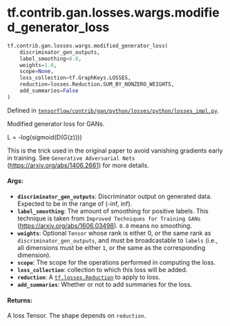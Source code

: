 <div itemscope itemtype="http://developers.google.com/ReferenceObject">
<meta itemprop="name" content="tf.contrib.gan.losses.wargs.modified_generator_loss" />
<meta itemprop="path" content="Stable" />
</div>

# tf.contrib.gan.losses.wargs.modified_generator_loss

``` python
tf.contrib.gan.losses.wargs.modified_generator_loss(
    discriminator_gen_outputs,
    label_smoothing=0.0,
    weights=1.0,
    scope=None,
    loss_collection=tf.GraphKeys.LOSSES,
    reduction=losses.Reduction.SUM_BY_NONZERO_WEIGHTS,
    add_summaries=False
)
```



Defined in [`tensorflow/contrib/gan/python/losses/python/losses_impl.py`](/code/stable/tensorflow/contrib/gan/python/losses/python/losses_impl.py).

Modified generator loss for GANs.

L = -log(sigmoid(D(G(z))))

This is the trick used in the original paper to avoid vanishing gradients
early in training. See `Generative Adversarial Nets`
(https://arxiv.org/abs/1406.2661) for more details.

#### Args:

* <b>`discriminator_gen_outputs`</b>: Discriminator output on generated data. Expected
    to be in the range of (-inf, inf).
* <b>`label_smoothing`</b>: The amount of smoothing for positive labels. This technique
    is taken from `Improved Techniques for Training GANs`
    (https://arxiv.org/abs/1606.03498). `0.0` means no smoothing.
* <b>`weights`</b>: Optional `Tensor` whose rank is either 0, or the same rank as
    `discriminator_gen_outputs`, and must be broadcastable to `labels` (i.e.,
    all dimensions must be either `1`, or the same as the corresponding
    dimension).
* <b>`scope`</b>: The scope for the operations performed in computing the loss.
* <b>`loss_collection`</b>: collection to which this loss will be added.
* <b>`reduction`</b>: A <a href="../../../../../tf/losses/Reduction.md"><code>tf.losses.Reduction</code></a> to apply to loss.
* <b>`add_summaries`</b>: Whether or not to add summaries for the loss.


#### Returns:

A loss Tensor. The shape depends on `reduction`.